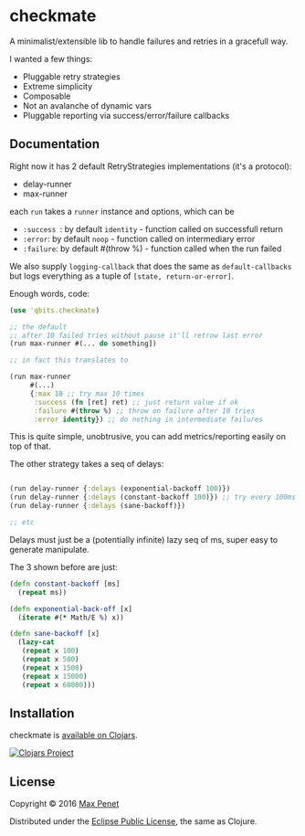 # checkmate

A minimalist/extensible lib to handle failures and retries in a gracefull way.

I wanted a few things:

* Pluggable retry strategies
* Extreme simplicity
* Composable
* Not an avalanche of dynamic vars
* Pluggable reporting via success/error/failure callbacks

## Documentation

Right now it has 2 default RetryStrategies implementations (it's a protocol):

* delay-runner
* max-runner

each `run` takes a `runner` instance and options, which can be

* `:success `: by default `identity` - function called on successfull return
* `:error`: by default `noop` - function called on intermediary error
* `:failure`: by default #(throw %) - function called when the run failed

We also supply `logging-callback` that does the same as
`default-callbacks` but logs everything as a tuple of `[state,
return-or-error]`.

Enough words, code:

```clj
(use 'qbits.checkmate)

;; the default
;; after 10 failed tries without pause it'll retrow last error
(run max-runner #(... do something])

;; in fact this translates to

(run max-runner
     #(...)
     {:max 10 ;; try max 10 times
      :success (fn [ret] ret) ;; just return value if ok
      :failure #(throw %) ;; throw on failure after 10 tries
      :error identity}) ;; do nothing in intermediate failures

```

This is quite simple, unobtrusive, you can add metrics/reporting
easily on top of that.

The other strategy takes a seq of delays:

``` clj

(run delay-runner {:delays (exponential-backoff 100)})
(run delay-runner {:delays (constant-backoff 100)}) ;; try every 100ms
(run delay-runner {:delays (sane-backoff)})

;; etc

```
Delays must just be a (potentially infinite) lazy seq of ms, super
easy to generate manipulate.

The 3 shown before are just:
``` clj
(defn constant-backoff [ms]
  (repeat ms))

(defn exponential-back-off [x]
  (iterate #(* Math/E %) x))

(defn sane-backoff [x]
  (lazy-cat
   (repeat x 100)
   (repeat x 500)
   (repeat x 1500)
   (repeat x 15000)
   (repeat x 60000)))
```

## Installation

checkmate is [available on Clojars](https://clojars.org/cc.qbits/checkmate).

[![Clojars Project](https://img.shields.io/clojars/v/cc.qbits/checkmate.svg)](https://clojars.org/cc.qbits/checkmate)

## License

Copyright © 2016 [Max Penet](http://twitter.com/mpenet)

Distributed under the
[Eclipse Public License](http://www.eclipse.org/legal/epl-v10.html),
the same as Clojure.
